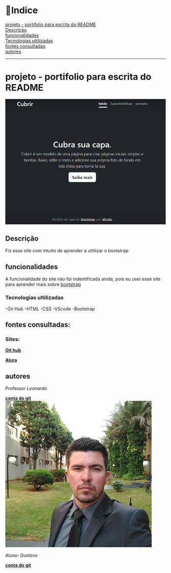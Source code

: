 # 📂Indice

[projeto - portifolio para escrita do README](#projeto---portifolio-para-escrita-do-readme)  
[Descrição](#descri%C3%A7%C3%A3o)  
[funcionalidades](#funcionalidades)  
[Tecnologias ultilizadas](#tecnologias-ultilizadas)  
[fontes consultadas](#fontes-consultadas)  
[autores](#autores) 

---

# projeto - portifolio para escrita do README
![image](img/capa.png)

## Descrição
Fiz esse site com intuito de aprender a ultilizar o bootstrap

## funcionalidades

A funcionalidade do site não foi indentificada ainda, pois eu usei esse site para aprender mais sobre [bootstrap](https://www.alura.com.br/artigos/bootstrap)

### Tecnologias ultilizadas

-Git Hub
-HTML
-CSS
-VScode
-Bootstrap

## fontes consultadas:

### Sites:

[**Git hub**](https://gist.github.com/lohhans/f8da0b147550df3f96914d3797e9fb89)  

[**Alura**](https://www.alura.com.br/artigos/escrever-bom-readme)

## autores

Professor *Leonardo*  

[**conta do git**](https://github.com/LeonardoRochaMarista)  
![image](img/ftautor.jpg)  

Aluno: *Gustavo*

[**conta do git**](https://github.com/foxymplayer)
